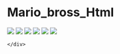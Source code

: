 # Mario_bross_Html


<!DOCTYPE html>

<html>
<head>
  <meta charset="UTF-8">
  <meta name="viewport" content="width=device-width, initial-scale=1.0">

  <link rel="stylesheet" href="/style.css">
  <script src="./script.js"></script>

  <title>mariojump</title>
</head> 
<body>
    <div class="gamer-board">
      <img src= "./bulletbills.png" class="bulletbills">
      <img src="./clouds.png" class="clouds">
      <img src="./clouds.png" class="clouds2">
      <img src="./mario.gif" class="mario">
      <img src="./pipe.png" class="pipe">
      <img src="./cactus.png" class="cactus">




    </div>


</body>
</html>
